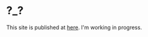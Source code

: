 # ?_?

This site is published at [here](https://bearomorphism.github.io/).
I'm working in progress.
